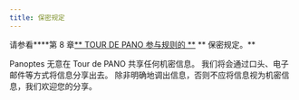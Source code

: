 ```yaml
---
title: 保密规定
---
```


请参看****第 8 章[** TOUR DE PANO 参与规则的 **](https://drive.google.com/file/d/15ueLG6VJoQ5Hx4rnpjFeuL3pG5DbrBbE/view) ** 保密规定。**

Panoptes 无意在 Tour de PANO 共享任何机密信息。 我们将会通过口头、电子邮件等方式将信息分享出去。 除非明确地调出信息，否则不应将信息视为机密信息，我们欢迎您的分享。
